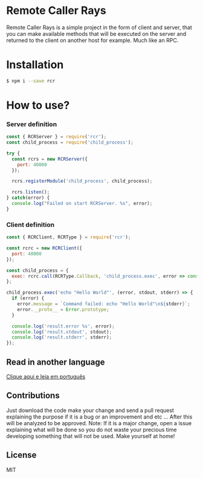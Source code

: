 # Remote Caller Rays

Remote Caller Rays is a simple project in the form of client and server, that you can make available methods that will be executed on the server and returned to the client on another host for example. Much like an RPC.

# Installation

```sh
$ npm i --save rcr
```

# How to use?

### Server definition

```js
const { RCRServer } = require('rcr');
const child_process = require('child_process');

try {
  const rcrs = new RCRServer({
    port: 40000
  });

  rcrs.registerModule('child_process', child_process);

  rcrs.listen();
} catch(error) {
  console.log("Failed on start RCRServer. %s", error);
}
```

### Client definition

```js
const { RCRClient, RCRType } = require('rcr');

const rcrc = new RCRClient({
  port: 40000
});

const child_process = {
  exec: rcrc.call(RCRType.Callback, 'child_process.exec', error => console.log('child_process.exec %s', error))
};

child_process.exec('echo "Hello World"', (error, stdout, stderr) => {
  if (error) {
    error.message = `Command failed: echo "Hello World"\n${stderr}`;
    error.__proto__ = Error.prototype;
  }

  console.log('result.error %s', error);
  console.log('result.stdout', stdout);
  console.log('result.stderr', stderr);
});
```

## Read in another language
[Clique aqui e leia em português](https://github.com/supermock/rcr/blob/master/README-PT-BR.md)

## Contributions
Just download the code make your change and send a pull request explaining the purpose if it is a bug or an improvement and etc ... After this will be analyzed to be approved. Note: If it is a major change, open a issue explaining what will be done so you do not waste your precious time developing something that will not be used. Make yourself at home!

## License

MIT